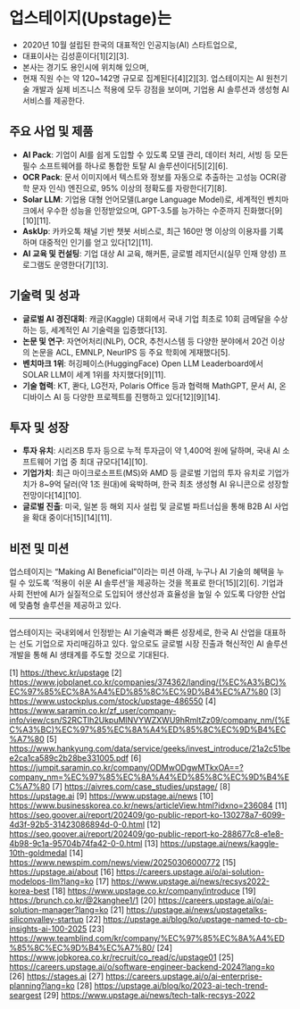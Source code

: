 # 업스테이지(Upstage)는 
- 2020년 10월 설립된 한국의 대표적인 인공지능(AI) 스타트업으로, 
- 대표이사는 김성훈이다[1][2][3]. 
- 본사는 경기도 용인시에 위치해 있으며, 
- 현재 직원 수는 약 120~142명 규모로 집계된다[4][2][3]. 업스테이지는 AI 원천기술 개발과 실제 비즈니스 적용에 모두 강점을 보이며, 기업용 AI 솔루션과 생성형 AI 서비스를 제공한다.

## 주요 사업 및 제품

- **AI Pack**: 기업이 AI를 쉽게 도입할 수 있도록 모델 관리, 데이터 처리, 서빙 등 모든 필수 소프트웨어를 하나로 통합한 토탈 AI 솔루션이다[5][2][6].
- **OCR Pack**: 문서 이미지에서 텍스트와 정보를 자동으로 추출하는 고성능 OCR(광학 문자 인식) 엔진으로, 95% 이상의 정확도를 자랑한다[7][8].
- **Solar LLM**: 기업용 대형 언어모델(Large Language Model)로, 세계적인 벤치마크에서 우수한 성능을 인정받았으며, GPT-3.5를 능가하는 수준까지 진화했다[9][10][11].
- **AskUp**: 카카오톡 채널 기반 챗봇 서비스로, 최근 160만 명 이상의 이용자를 기록하며 대중적인 인기를 얻고 있다[12][11].
- **AI 교육 및 컨설팅**: 기업 대상 AI 교육, 해커톤, 글로벌 레지던시(실무 인재 양성) 프로그램도 운영한다[7][13].

## 기술력 및 성과

- **글로벌 AI 경진대회**: 캐글(Kaggle) 대회에서 국내 기업 최초로 10회 금메달을 수상하는 등, 세계적인 AI 기술력을 입증했다[13].
- **논문 및 연구**: 자연어처리(NLP), OCR, 추천시스템 등 다양한 분야에서 20건 이상의 논문을 ACL, EMNLP, NeurIPS 등 주요 학회에 게재했다[5].
- **벤치마크 1위**: 허깅페이스(HuggingFace) Open LLM Leaderboard에서 SOLAR LLM이 세계 1위를 차지했다[9][11].
- **기술 협력**: KT, 콴다, LG전자, Polaris Office 등과 협력해 MathGPT, 문서 AI, 온디바이스 AI 등 다양한 프로젝트를 진행하고 있다[12][9][14].

## 투자 및 성장

- **투자 유치**: 시리즈B 투자 등으로 누적 투자금이 약 1,400억 원에 달하며, 국내 AI 소프트웨어 기업 중 최대 규모다[14][10].
- **기업가치**: 최근 마이크로소프트(MS)와 AMD 등 글로벌 기업의 투자 유치로 기업가치가 8~9억 달러(약 1조 원대)에 육박하며, 한국 최초 생성형 AI 유니콘으로 성장할 전망이다[14][10].
- **글로벌 진출**: 미국, 일본 등 해외 지사 설립 및 글로벌 파트너십을 통해 B2B AI 사업을 확대 중이다[15][14][11].

## 비전 및 미션

업스테이지는 “Making AI Beneficial”이라는 미션 아래, 누구나 AI 기술의 혜택을 누릴 수 있도록 ‘적용이 쉬운 AI 솔루션’을 제공하는 것을 목표로 한다[15][2][6]. 기업과 사회 전반에 AI가 실질적으로 도입되어 생산성과 효율성을 높일 수 있도록 다양한 산업에 맞춤형 솔루션을 제공하고 있다.

---

업스테이지는 국내외에서 인정받는 AI 기술력과 빠른 성장세로, 한국 AI 산업을 대표하는 선도 기업으로 자리매김하고 있다. 앞으로도 글로벌 시장 진출과 혁신적인 AI 솔루션 개발을 통해 AI 생태계를 주도할 것으로 기대된다.

[1] https://thevc.kr/upstage
[2] https://www.jobplanet.co.kr/companies/374362/landing/(%EC%A3%BC)%EC%97%85%EC%8A%A4%ED%85%8C%EC%9D%B4%EC%A7%80
[3] https://www.ustockplus.com/stock/upstage-486550
[4] https://www.saramin.co.kr/zf_user/company-info/view/csn/S2RCTlh2UkpuMlNVYWZXWU9hRmltZz09/company_nm/(%EC%A3%BC)%EC%97%85%EC%8A%A4%ED%85%8C%EC%9D%B4%EC%A7%80
[5] https://www.hankyung.com/data/service/geeks/invest_introduce/21a2c51bee2ca1ca589c2b28be331005.pdf
[6] https://jumpit.saramin.co.kr/company/ODMwODgwMTkxOA==?company_nm=%EC%97%85%EC%8A%A4%ED%85%8C%EC%9D%B4%EC%A7%80
[7] https://aivres.com/case_studies/upstage/
[8] https://upstage.ai
[9] https://www.upstage.ai/news
[10] https://www.businesskorea.co.kr/news/articleView.html?idxno=236084
[11] https://seo.goover.ai/report/202409/go-public-report-ko-130278a7-6099-4d3f-92b5-31423086894d-0-0.html
[12] https://seo.goover.ai/report/202409/go-public-report-ko-288677c8-e1e8-4b98-9c1a-95704b74fa42-0-0.html
[13] https://upstage.ai/news/kaggle-10th-goldmedal
[14] https://www.newspim.com/news/view/20250306000772
[15] https://upstage.ai/about
[16] https://careers.upstage.ai/o/ai-solution-modelops-llm?lang=ko
[17] https://www.upstage.ai/news/recsys2022-korea-best
[18] https://www.upstage.co.kr/company/introduce
[19] https://brunch.co.kr/@2kanghee1/1
[20] https://careers.upstage.ai/o/ai-solution-manager?lang=ko
[21] https://upstage.ai/news/upstagetalks-siliconvalley-startup
[22] https://upstage.ai/blog/ko/upstage-named-to-cb-insights-ai-100-2025
[23] https://www.teamblind.com/kr/company/%EC%97%85%EC%8A%A4%ED%85%8C%EC%9D%B4%EC%A7%80/
[24] https://www.jobkorea.co.kr/recruit/co_read/c/upstage01
[25] https://careers.upstage.ai/o/software-engineer-backend-2024?lang=ko
[26] https://stages.ai
[27] https://careers.upstage.ai/o/ai-enterprise-planning?lang=ko
[28] https://upstage.ai/blog/ko/2023-ai-tech-trend-seargest
[29] https://www.upstage.ai/news/tech-talk-recsys-2022
